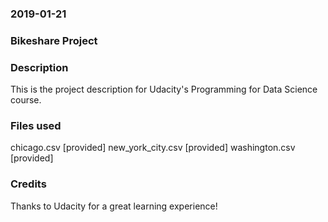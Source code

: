 ### 2019-01-21


### Bikeshare Project


### Description
This is the project description for Udacity's Programming for Data Science course.

### Files used
chicago.csv [provided] new_york_city.csv [provided] washington.csv [provided]

### Credits
Thanks to Udacity for a great learning experience!

